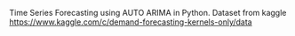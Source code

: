 Time Series Forecasting using AUTO ARIMA in Python.
Dataset from kaggle https://www.kaggle.com/c/demand-forecasting-kernels-only/data
